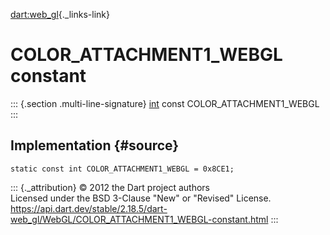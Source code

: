 [dart:web\_gl](../../dart-web_gl/dart-web_gl-library){._links-link}

COLOR\_ATTACHMENT1\_WEBGL constant
==================================

::: {.section .multi-line-signature}
[int](../../dart-core/int-class) const COLOR\_ATTACHMENT1\_WEBGL
:::

Implementation {#source}
--------------

``` {.language-dart data-language="dart"}
static const int COLOR_ATTACHMENT1_WEBGL = 0x8CE1;
```

::: {._attribution}
© 2012 the Dart project authors\
Licensed under the BSD 3-Clause \"New\" or \"Revised\" License.\
<https://api.dart.dev/stable/2.18.5/dart-web_gl/WebGL/COLOR_ATTACHMENT1_WEBGL-constant.html>
:::
